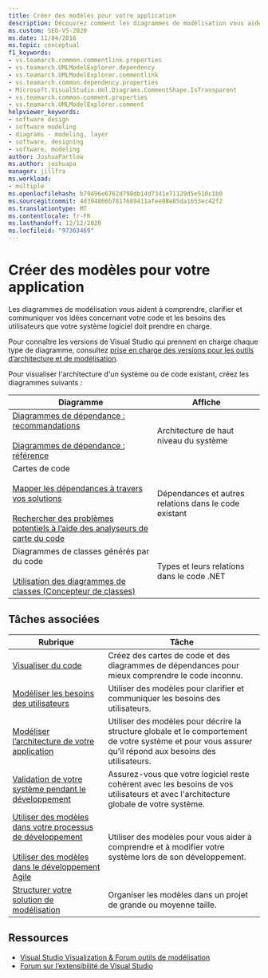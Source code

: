 ```yaml
---
title: Créer des modèles pour votre application
description: Découvrez comment les diagrammes de modélisation vous aident à comprendre, clarifier et communiquer des idées sur votre code et les besoins des utilisateurs que votre système logiciel doit prendre en charge.
ms.custom: SEO-VS-2020
ms.date: 11/04/2016
ms.topic: conceptual
f1_keywords:
- vs.teamarch.common.commentlink.properties
- vs.teamarch.UMLModelExplorer.dependency
- vs.teamarch.UMLModelExplorer.commentlink
- vs.teamarch.common.dependency.properties
- Microsoft.VisualStudio.Uml.Diagrams.CommentShape.IsTransparent
- vs.teamarch.common.comment.properties
- vs.teamarch.UMLModelExplorer.comment
helpviewer_keywords:
- software design
- software modeling
- diagrams - modeling, layer
- software, designing
- software, modeling
author: JoshuaPartlow
ms.author: joshuapa
manager: jillfra
ms.workload:
- multiple
ms.openlocfilehash: b79496e6762d798db14d7341e71129d5e510c1b0
ms.sourcegitcommit: 4d394866b7817689411afee98e85da1653ec42f2
ms.translationtype: MT
ms.contentlocale: fr-FR
ms.lasthandoff: 12/12/2020
ms.locfileid: "97363469"
---
```

# <a name="create-models-for-your-app"></a>Créer des modèles pour votre application

Les diagrammes de modélisation vous aident à comprendre, clarifier et communiquer vos idées concernant votre code et les besoins des utilisateurs que votre système logiciel doit prendre en charge.

Pour connaître les versions de Visual Studio qui prennent en charge chaque type de diagramme, consultez [prise en charge des versions pour les outils d’architecture et de modélisation](../modeling/what-s-new-for-design-in-visual-studio.md#VersionSupport).

Pour visualiser l'architecture d'un système ou de code existant, créez les diagrammes suivants :

|**Diagramme**|**Affiche**|
|-|-|
|[Diagrammes de dépendance : recommandations](../modeling/layer-diagrams-guidelines.md)<br /><br /> [Diagrammes de dépendance : référence](../modeling/layer-diagrams-reference.md)|Architecture de haut niveau du système|
|Cartes de code<br /><br /> [Mapper les dépendances à travers vos solutions](../modeling/map-dependencies-across-your-solutions.md)<br /><br /> [Rechercher des problèmes potentiels à l’aide des analyseurs de carte du code](../modeling/find-potential-problems-using-code-map-analyzers.md)|Dépendances et autres relations dans le code existant|
|Diagrammes de classes générés par du code<br /><br /> [Utilisation des diagrammes de classes (Concepteur de classes)](../ide/class-designer/designing-and-viewing-classes-and-types.md)|Types et leurs relations dans le code .NET|

## <a name="related-tasks"></a>Tâches associées

|**Rubrique**|**Tâche**|
|-|-|
|[Visualiser du code](../modeling/visualize-code.md)|Créez des cartes de code et des diagrammes de dépendances pour mieux comprendre le code inconnu.|
|[Modéliser les besoins des utilisateurs](../modeling/model-user-requirements.md)|Utiliser des modèles pour clarifier et communiquer les besoins des utilisateurs.|
|[Modéliser l’architecture de votre application](../modeling/model-your-app-s-architecture.md)|Utiliser des modèles pour décrire la structure globale et le comportement de votre système et pour vous assurer qu'il répond aux besoins des utilisateurs.|
|[Validation de votre système pendant le développement](../modeling/validate-your-system-during-development.md)|Assurez-vous que votre logiciel reste cohérent avec les besoins de vos utilisateurs et avec l'architecture globale de votre système.|
|[Utiliser des modèles dans votre processus de développement](../modeling/use-models-in-your-development-process.md)<br /><br /> [Utiliser des modèles dans le développement Agile](/previous-versions/ff398061(v=vs.140))|Utiliser des modèles pour vous aider à comprendre et à modifier votre système lors de son développement.|
|[Structurer votre solution de modélisation](../modeling/structure-your-modeling-solution.md)|Organiser les modèles dans un projet de grande ou moyenne taille.|

## <a name="resources"></a>Ressources

- [Visual Studio Visualization & Forum outils de modélisation](https://social.msdn.microsoft.com/Forums/en-US/home?forum=vsarch)
- [Forum sur l’extensibilité de Visual Studio](https://social.msdn.microsoft.com/Forums/vstudio/home?forum=vsx)